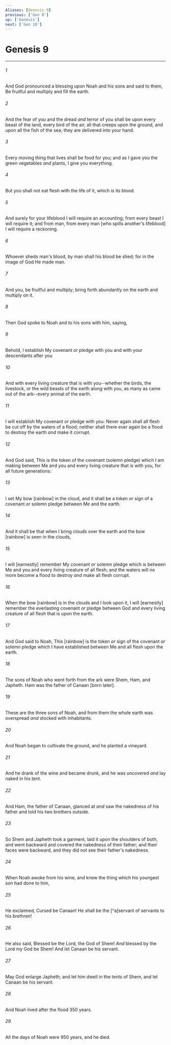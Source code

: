 ```yaml
---
Aliases: [Genesis 9]
previous: ['Gen 8']
up: ['Genesis']
next: ['Gen 10']
---
```

# Genesis 9

***














###### 1 






And God pronounced a blessing upon Noah and his sons and said to them, Be fruitful and multiply and fill the earth. 













###### 2 






And the fear of you and the dread _and_ terror of you shall be upon every beast of the land, every bird of the air, all that creeps upon the ground, and upon all the fish of the sea; they are delivered into your hand. 













###### 3 






Every moving thing that lives shall be food for you; and as I gave you the green vegetables _and_ plants, I give you everything. 













###### 4 






But you shall not eat flesh with the life of it, which is its blood. 













###### 5 






And surely for your lifeblood I will require an accounting; from every beast I will require it; and from man, from every man [who spills another's lifeblood] I will require a reckoning. 













###### 6 






Whoever sheds man's blood, by man shall his blood be shed; for in the image of God He made man. 













###### 7 






And you, be fruitful and multiply; bring forth abundantly on the earth and multiply on it. 













###### 8 






Then God spoke to Noah and to his sons with him, saying, 













###### 9 






Behold, I establish My covenant _or_ pledge with you and with your descendants after you 













###### 10 






And with every living creature that is with you--whether the birds, the livestock, or the wild beasts of the earth along with you, as many as came out of the ark--every animal of the earth. 













###### 11 






I will establish My covenant _or_ pledge with you: Never again shall all flesh be cut off by the waters of a flood; neither shall there ever again be a flood to destroy the earth _and_ make it corrupt. 













###### 12 






And God said, This is the token of the covenant (solemn pledge) which I am making between Me and you and every living creature that is with you, for all future generations: 













###### 13 






I set My bow [rainbow] in the cloud, and it shall be a token _or_ sign of a covenant _or_ solemn pledge between Me and the earth. 













###### 14 






And it shall be that when I bring clouds over the earth and the bow [rainbow] is seen in the clouds, 













###### 15 






I will [earnestly] remember My covenant _or_ solemn pledge which is between Me and you and every living creature of all flesh; and the waters will no more become a flood to destroy _and_ make all flesh corrupt. 













###### 16 






When the bow [rainbow] is in the clouds and I look upon it, I will [earnestly] remember the everlasting covenant _or_ pledge between God and every living creature of all flesh that is upon the earth. 













###### 17 






And God said to Noah, This [rainbow] is the token _or_ sign of the covenant _or_ solemn pledge which I have established between Me and all flesh upon the earth. 













###### 18 






The sons of Noah who went forth from the ark were Shem, Ham, and Japheth. Ham was the father of Canaan [born later]. 













###### 19 






These are the three sons of Noah, and from them the whole earth was overspread _and_ stocked with inhabitants. 













###### 20 






And Noah began to cultivate the ground, and he planted a vineyard. 













###### 21 






And he drank of the wine and became drunk, and he was uncovered _and_ lay naked in his tent. 













###### 22 






And Ham, the father of Canaan, glanced at _and_ saw the nakedness of his father and told his two brothers outside. 













###### 23 






So Shem and Japheth took a garment, laid it upon the shoulders of both, and went backward and covered the nakedness of their father; and their faces were backward, and they did not see their father's nakedness. 













###### 24 






When Noah awoke from his wine, and knew the thing which his youngest son had done to him, 













###### 25 






He exclaimed, Cursed be Canaan! He shall be the [^a]servant of servants to his brethren! 













###### 26 






He also said, Blessed be the Lord, the God of Shem! _And_ blessed by the Lord my God be Shem! And let Canaan be his servant. 













###### 27 






May God enlarge Japheth; and let him dwell in the tents of Shem, and let Canaan be his servant. 













###### 28 






And Noah lived after the flood 350 years. 













###### 29 






All the days of Noah were 950 years, and he died.
